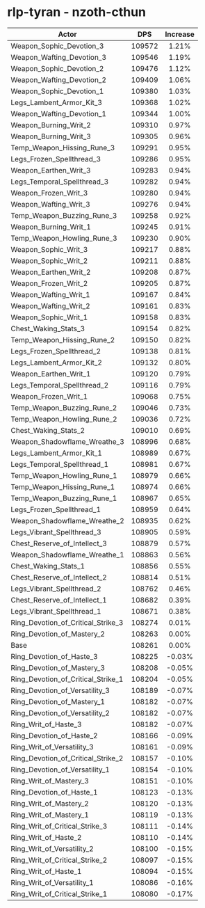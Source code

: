 # rlp-tyran - nzoth-cthun
| Actor | DPS | Increase |
|---|:---:|:---:|
|Weapon_Sophic_Devotion_3|109572|1.21%|
|Weapon_Wafting_Devotion_3|109546|1.19%|
|Weapon_Sophic_Devotion_2|109476|1.12%|
|Weapon_Wafting_Devotion_2|109409|1.06%|
|Weapon_Sophic_Devotion_1|109380|1.03%|
|Legs_Lambent_Armor_Kit_3|109368|1.02%|
|Weapon_Wafting_Devotion_1|109344|1.00%|
|Weapon_Burning_Writ_2|109310|0.97%|
|Weapon_Burning_Writ_3|109305|0.96%|
|Temp_Weapon_Hissing_Rune_3|109291|0.95%|
|Legs_Frozen_Spellthread_3|109286|0.95%|
|Weapon_Earthen_Writ_3|109283|0.94%|
|Legs_Temporal_Spellthread_3|109282|0.94%|
|Weapon_Frozen_Writ_3|109280|0.94%|
|Weapon_Wafting_Writ_3|109276|0.94%|
|Temp_Weapon_Buzzing_Rune_3|109258|0.92%|
|Weapon_Burning_Writ_1|109245|0.91%|
|Temp_Weapon_Howling_Rune_3|109230|0.90%|
|Weapon_Sophic_Writ_3|109217|0.88%|
|Weapon_Sophic_Writ_2|109211|0.88%|
|Weapon_Earthen_Writ_2|109208|0.87%|
|Weapon_Frozen_Writ_2|109205|0.87%|
|Weapon_Wafting_Writ_1|109167|0.84%|
|Weapon_Wafting_Writ_2|109161|0.83%|
|Weapon_Sophic_Writ_1|109158|0.83%|
|Chest_Waking_Stats_3|109154|0.82%|
|Temp_Weapon_Hissing_Rune_2|109150|0.82%|
|Legs_Frozen_Spellthread_2|109138|0.81%|
|Legs_Lambent_Armor_Kit_2|109132|0.80%|
|Weapon_Earthen_Writ_1|109120|0.79%|
|Legs_Temporal_Spellthread_2|109116|0.79%|
|Weapon_Frozen_Writ_1|109068|0.75%|
|Temp_Weapon_Buzzing_Rune_2|109046|0.73%|
|Temp_Weapon_Howling_Rune_2|109036|0.72%|
|Chest_Waking_Stats_2|109010|0.69%|
|Weapon_Shadowflame_Wreathe_3|108996|0.68%|
|Legs_Lambent_Armor_Kit_1|108989|0.67%|
|Legs_Temporal_Spellthread_1|108981|0.67%|
|Temp_Weapon_Howling_Rune_1|108979|0.66%|
|Temp_Weapon_Hissing_Rune_1|108974|0.66%|
|Temp_Weapon_Buzzing_Rune_1|108967|0.65%|
|Legs_Frozen_Spellthread_1|108959|0.64%|
|Weapon_Shadowflame_Wreathe_2|108935|0.62%|
|Legs_Vibrant_Spellthread_3|108905|0.59%|
|Chest_Reserve_of_Intellect_3|108879|0.57%|
|Weapon_Shadowflame_Wreathe_1|108863|0.56%|
|Chest_Waking_Stats_1|108856|0.55%|
|Chest_Reserve_of_Intellect_2|108814|0.51%|
|Legs_Vibrant_Spellthread_2|108762|0.46%|
|Chest_Reserve_of_Intellect_1|108682|0.39%|
|Legs_Vibrant_Spellthread_1|108671|0.38%|
|Ring_Devotion_of_Critical_Strike_3|108274|0.01%|
|Ring_Devotion_of_Mastery_2|108263|0.00%|
|Base|108261|0.00%|
|Ring_Devotion_of_Haste_3|108225|-0.03%|
|Ring_Devotion_of_Mastery_3|108208|-0.05%|
|Ring_Devotion_of_Critical_Strike_1|108204|-0.05%|
|Ring_Devotion_of_Versatility_3|108189|-0.07%|
|Ring_Devotion_of_Mastery_1|108182|-0.07%|
|Ring_Devotion_of_Versatility_2|108182|-0.07%|
|Ring_Writ_of_Haste_3|108182|-0.07%|
|Ring_Devotion_of_Haste_2|108166|-0.09%|
|Ring_Writ_of_Versatility_3|108161|-0.09%|
|Ring_Devotion_of_Critical_Strike_2|108157|-0.10%|
|Ring_Devotion_of_Versatility_1|108154|-0.10%|
|Ring_Writ_of_Mastery_3|108151|-0.10%|
|Ring_Devotion_of_Haste_1|108123|-0.13%|
|Ring_Writ_of_Mastery_2|108120|-0.13%|
|Ring_Writ_of_Mastery_1|108119|-0.13%|
|Ring_Writ_of_Critical_Strike_3|108111|-0.14%|
|Ring_Writ_of_Haste_2|108110|-0.14%|
|Ring_Writ_of_Versatility_2|108100|-0.15%|
|Ring_Writ_of_Critical_Strike_2|108097|-0.15%|
|Ring_Writ_of_Haste_1|108094|-0.15%|
|Ring_Writ_of_Versatility_1|108086|-0.16%|
|Ring_Writ_of_Critical_Strike_1|108080|-0.17%|
